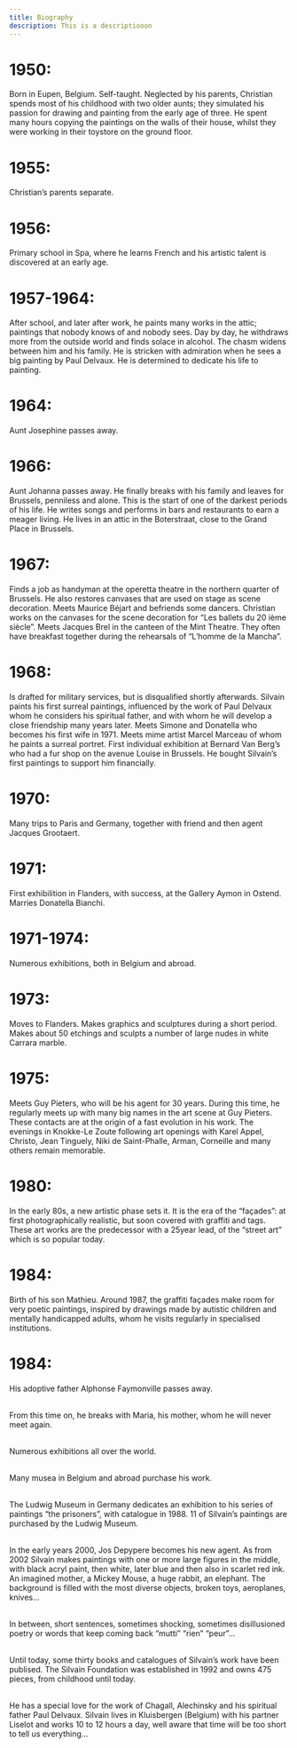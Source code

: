 ```yaml
---
title: Biography
description: This is a descriptiooon
---
```


# 1950:
Born in Eupen, Belgium. Self-taught.
Neglected by his parents, Christian spends most of his childhood with two older aunts; they simulated his passion for drawing and painting from the early age of three.
He spent many hours copying the paintings on the walls of their house, whilst they were working in their toystore on the ground floor.

# 1955:
Christian’s parents separate.

# 1956:
Primary school in Spa, where he learns French and his artistic talent is discovered at an early age.

# 1957-1964:
After school, and later after work, he paints many works in the attic; paintings that nobody knows of and nobody sees. Day by day, he withdraws more from the outside world and finds solace in alcohol. The chasm widens between him and his family. He is stricken with admiration when he sees a big painting by Paul Delvaux. He is determined to dedicate his life to painting.

# 1964:
Aunt Josephine passes away.

# 1966:
Aunt Johanna passes away.
He finally breaks with his family and leaves for Brussels, penniless and alone. This is the start of one of the darkest periods of his life. He writes songs and performs in bars and restaurants to earn a meager living. He lives in an attic in the Boterstraat, close to the Grand Place in Brussels.

# 1967:
Finds a job as handyman at the operetta theatre in the northern quarter of Brussels. He also restores canvases that are used on stage as scene decoration.
Meets Maurice Béjart and befriends some dancers.
Christian works on the canvases for the scene decoration for “Les ballets du 20 ième siècle”.
Meets Jacques Brel in the canteen of the Mint Theatre.
They often have breakfast together during the rehearsals of “L’homme de la Mancha”.

# 1968:
Is drafted for military services, but is disqualified shortly afterwards.
Silvain paints his first surreal paintings, influenced by the work of Paul Delvaux whom he considers his spiritual father, and with whom he will develop a close friendship many years later.
Meets Simone and Donatella who becomes his first wife in 1971. Meets mime artist Marcel Marceau of whom he paints a surreal portret. First individual exhibition at Bernard Van Berg’s who had a fur shop on the avenue Louise in Brussels. He bought Silvain’s first paintings to support him financially.

# 1970:
Many trips to Paris and Germany, together with friend and then agent Jacques Grootaert.

# 1971:
First exhibilition in Flanders, with success, at the Gallery Aymon in Ostend. Marries Donatella Bianchi.

# 1971-1974:
Numerous exhibitions, both in Belgium and abroad.

# 1973:
Moves to Flanders. Makes graphics and sculptures during a short period. Makes about 50 etchings and sculpts a number of large nudes in white Carrara marble.

# 1975:
Meets Guy Pieters, who will be his agent for 30 years. During this time, he regularly meets up with many big names in the art scene at Guy Pieters. These contacts are at the origin of a fast evolution in his work. The evenings in Knokke-Le Zoute following art openings with Karel Appel, Christo, Jean Tinguely, Niki de Saint-Phalle, Arman, Corneille and many others remain memorable.

# 1980:
In the early 80s, a new artistic phase sets it. It is the era of the  “façades”: at first photographically realistic, but soon covered with graffiti and tags. These art works are the predecessor with a 25year lead, of the “street art” which is so popular today.

# 1984:
Birth of his son Mathieu. Around 1987, the graffiti façades make room for very poetic paintings, inspired by drawings made by autistic children and mentally handicapped adults, whom he visits regularly in specialised institutions.

# 1984:
His adoptive father Alphonse Faymonville passes away.<br/><br/>

From this time on, he breaks with Maria, his mother, whom he will never meet again.<br/><br/>

Numerous exhibitions all over the world.<br/><br/>

Many musea in Belgium and abroad purchase his work.<br/><br/>

The Ludwig Museum in Germany dedicates an exhibition to his series of paintings “the prisoners”, with catalogue in 1988. 11 of Silvain’s paintings are purchased by the Ludwig Museum.<br/><br/>

In the early years 2000, Jos Depypere becomes his new agent. As from 2002 Silvain makes paintings with one or more large figures in the middle, with black acryl paint, then white, later blue and then also in scarlet red ink. An imagined mother, a Mickey Mouse, a huge rabbit, an elephant. The background is filled with the most diverse objects, broken toys, aeroplanes, knives...<br/><br/>

In between, short sentences, sometimes shocking, sometimes disillusioned poetry or words that keep coming back “mutti” “rien” “peur”...<br/><br/>

Until today, some thirty books and catalogues of Silvain’s work have been publised.
The Silvain Foundation was established in 1992 and owns 475 pieces, from childhood until today.<br/><br/>

He has a special love for the work of Chagall,  Alechinsky and his spiritual father Paul Delvaux. Silvain lives in Kluisbergen (Belgium) with his partner Liselot and works 10 to 12 hours a day, well aware that time will be too short to tell us everything...
